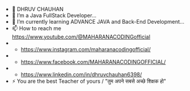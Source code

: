 - 👋 DHRUV CHAUHAN 
- 🌱 I’m a Java FullStack Developer...
- 🌱 I’m currently learning ADVANCE JAVA and Back-End Development...
- 📫 How to reach me https://www.youtube.com/@MAHARANACODINGofficial
- - https://www.instagram.com/maharanacodingofficial/
- - https://www.facebook.com/MAHARANACODINGOFFICIAL/
- - https://www.linkedin.com/in/dhruvchauhan6398/
- ⚡ You are the best Teacher of yours / "तुम अपने सबसे अच्छे शिक्षक हो"
<!---
DHRUVCHAUHAN6398/DHRUVCHAUHAN6398 is a ✨ special ✨ repository because its `README.md` (this file) appears on your GitHub profile.
You can click the Preview link to take a look at your changes.
--->
